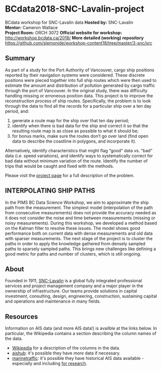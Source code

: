 # BCdata2018-SNC-Lavalin-project
BCdata workshop for SNC-Lavalin data
**Hosted by:** SNC-Lavalin  
**Mentor:** Cameron Wallace  
**Project Room:** ORCH 3072
**Official website for workshop:** http://workshop.bcdata.ca/2018/ 
**More detailed (working) repository** https://github.com/slemonide/workshop-content18/tree/master/3-snc/src

## Summary

As part of a study for the Port Authority of Vancouver, cargo ship positions
reported by their navigation systems were considered. These discrete positions
were pieced together into full ship routes which were then used to estimate the
amount and distribution of pollution generated by cargo traffic through the port
of Vancouver. In the original study, there was difficulty handling missing or
erroneous position data. This project is to improve the reconstruction process
of ship routes. Specifically, the problem is to look through the data to find
all the records for a particular ship over a ten day period, and:

1. generate a route map for the ship over that ten day period;
2. identify when there is bad data for the ship and correct it so that the
  resulting route map is as close as possible to what it should be;
3. for bonus marks, make sure the routes don’t go over land (find open data to
  describe the coastline in polygons, and incorporate it).

Alternatively, identify characteristics that might flag “good” data vs. “bad”
data (i.e. speed variations), and identify ways to systematically correct for
bad data without minimum variation of the route. Identify the number of trips
that would be caught and fixed with the methods.

Please visit the
[project page](http://workshop.bcdata.ca/2018/project/project-3/) for a full
description of the problem.

## INTERPOLATING SHIP PATHS

In the PIMS BC Data Science Workshop, we aim to approximate the ship path from the measurement. The simplest model (interpolation of the path from consecutive measurements) does not provide the accuracy needed as it does not consider the noise and time between measurements (missing or noisy measurements). During this workshop, we developed a method based on the Kalman filter to resolve these issues. The model shows good performance both on current data with dense measurements and old data with sparser measurements. The next stage of the project is to cluster the paths in order to apply the knowledge gathered from densely sampled paths to sparsely sampled paths. This brings new challenges like defining a good metric for paths and number of clusters, which is still ongoing.



## About 

Founded in 1911, [SNC-Lavalin](http://www.snclavalin.com/en/) is a global fully integrated professional services and project management company and a major player in the ownership of infrastructure. Our teams provide solutions in capital investment, consulting, design, engineering, construction, sustaining capital and operations and maintenance in many fields.

## Resources

Information on AIS data (and more AIS data!) is availble at the links below. In
particular, the Wikipedia contains a section describing the column names of the
data.

* [Wikipedia](https://www.wikiwand.com/en/Automatic_identification_system#/Detailed_description:_Class_A_units)
  for a description of the columns in the data.
* [aishub](http://www.aishub.net/stations): it's possible they have *more* data
  if necessary.
* [marinetraffic](https://www.marinetraffic.com/en/p/ais-historical-data): it's
  possible they have historical AIS data available - especially and including
  [for research](https://www.marinetraffic.com/en/p/ais-for-research).
